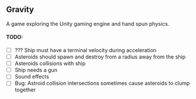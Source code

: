 ## Gravity

A game exploring the Unity gaming engine and hand spun physics.

#### TODO:
- [ ] ??? Ship must have a terminal velocity during acceleration
- [ ] Asteroids should spawn and destroy from a radius away from the ship
- [ ] Asteroids collisions with ship
- [ ] Ship needs a gun
- [ ] Sound effects
- [ ] Bug: Astroid collision intersections sometimes cause asteroids to clump together
